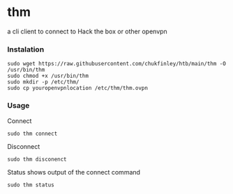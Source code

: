 # thm
a cli client to connect to Hack the box or other openvpn

### Instalation
```
sudo wget https://raw.githubusercontent.com/chukfinley/htb/main/thm -O /usr/bin/thm
sudo chmod +x /usr/bin/thm
sudo mkdir -p /etc/thm/
sudo cp youropenvpnlocation /etc/thm/thm.ovpn
```

### Usage

Connect
```
sudo thm connect
```
Disconnect
```
sudo thm disconenct
```
Status shows output of the connect command
```
sudo thm status
```

